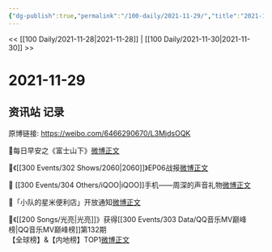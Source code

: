 ```yaml
---
{"dg-publish":true,"permalink":"/100-daily/2021-11-29/","title":"2021-11-29"}
---
```



<< [[100 Daily/2021-11-28\|2021-11-28]] | [[100 Daily/2021-11-30\|2021-11-30]] >>

# 2021-11-29

## 资讯站 记录

原博链接: https://weibo.com/6466290670/L3MjdsOQK

🌄每日早安之《富士山下》[微博正文](https://m.weibo.cn/6466290670/4708783756413805)

🎵《[[300 Events/302 Shows/2060\|2060]]》EP06战报[微博正文](https://m.weibo.cn/6466290670/4708929823313549)

🎵 [[300 Events/304 Others/iQOO\|iQOO]]手机——周深的声音礼物[微博正文](https://m.weibo.cn/6466290670/4708804313221616)

🎵「小队的星米便利店」开放通知[微博正文](https://m.weibo.cn/6466290670/4708802761590909)

🎵《[[200 Songs/光亮\|光亮]]》获得[[300 Events/303 Data/QQ音乐MV巅峰榜\|QQ音乐MV巅峰榜]]第132期  
【全球榜】&【内地榜】TOP1[微博正文](https://m.weibo.cn/6466290670/4708968591527287)
